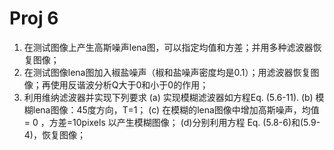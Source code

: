 # Proj 6

1. 在测试图像上产生高斯噪声lena图，可以指定均值和方差；并用多种滤波器恢复图像；
2. 在测试图像lena图加入椒盐噪声（椒和盐噪声密度均是0.1）；用滤波器恢复图像；再使用反谐波分析Q大于0和小于0的作用；
3. 利用维纳滤波器并实现下列要求
   (a) 实现模糊滤波器如方程Eq. (5.6-11).
   (b) 模糊lena图像：45度方向，T=1；
   (c) 在模糊的lena图像中增加高斯噪声，均值= 0 ，方差=10pixels 以产生模糊图像；
   (d)分别利用方程 Eq. (5.8-6)和(5.9-4)，恢复图像；